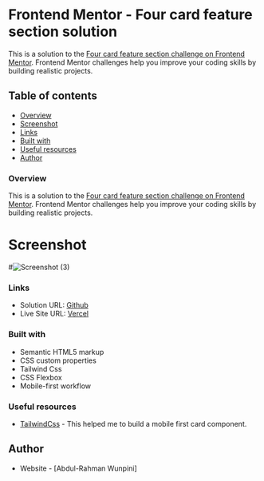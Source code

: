 # Frontend Mentor - Four card feature section solution



This is a solution to the [Four card feature section challenge on Frontend Mentor](https://www.frontendmentor.io/challenges/four-card-feature-section-weK1eFYK). Frontend Mentor challenges help you improve your coding skills by building realistic projects. 

## Table of contents

  - [Overview](#Overview)
  - [Screenshot](#screenshot)
  - [Links](#links)
  - [Built with](#built-with)
  - [Useful resources](#useful-resources)
- [Author](#author)



### Overview
This is a solution to the [Four card feature section challenge on Frontend Mentor](https://www.frontendmentor.io/challenges/four-card-feature-section-weK1eFYK). Frontend Mentor challenges help you improve your coding skills by building realistic projects. 


# Screenshot
#![Screenshot (3)](https://user-images.githubusercontent.com/55752850/203380027-58425598-2d4e-44fc-80f6-2df3d6e9974e.png)




### Links

- Solution URL: [Github](https://github.com/ramz04/Four-Card-Feature)
- Live Site URL: [Vercel](https://four-card-feature-ashy-eight.vercel.app/)
### Built with

- Semantic HTML5 markup
- CSS custom properties
- Tailwind Css
- CSS Flexbox
- Mobile-first workflow


### Useful resources

- [TailwindCss](https://tailwindcss.com/) - This helped me to build a mobile first card component.


## Author

- Website - [Abdul-Rahman Wunpini]
